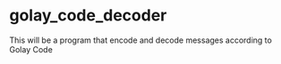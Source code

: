 # golay_code_decoder
This will be a program that encode and decode messages according to Golay Code
